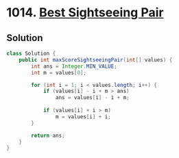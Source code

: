 # 1014. [Best Sightseeing Pair](https://leetcode.com/problems/best-sightseeing-pair/description/?envType=daily-question&envId=2024-12-27)

## Solution

```java
class Solution {
    public int maxScoreSightseeingPair(int[] values) {
        int ans = Integer.MIN_VALUE;
        int m = values[0];

        for (int i = 1; i < values.length; i++) {
            if (values[i] - i + m > ans) 
                ans = values[i] - i + m;
            
            if (values[i] + i > m) 
                m = values[i] + i;
        }

        return ans;
    }
}
```
